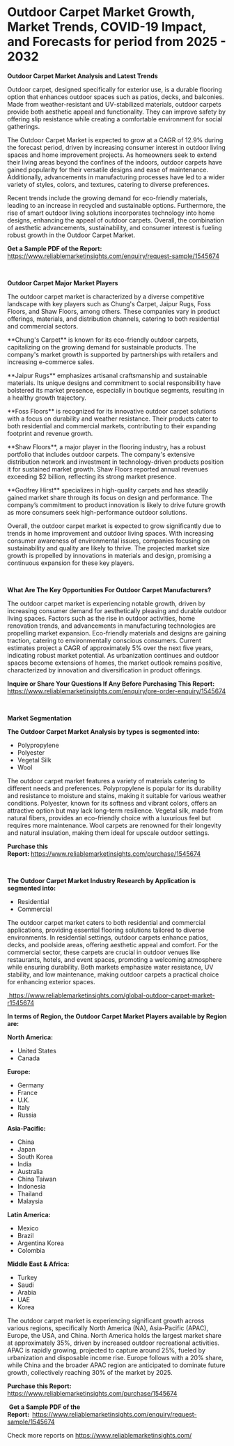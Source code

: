 <p><h1>Outdoor Carpet Market Growth, Market Trends, COVID-19 Impact, and Forecasts for period from 2025 - 2032</h1></p><p><strong>Outdoor Carpet Market Analysis and Latest Trends</strong></p>
<p><p>Outdoor carpet, designed specifically for exterior use, is a durable flooring option that enhances outdoor spaces such as patios, decks, and balconies. Made from weather-resistant and UV-stabilized materials, outdoor carpets provide both aesthetic appeal and functionality. They can improve safety by offering slip resistance while creating a comfortable environment for social gatherings.</p><p>The Outdoor Carpet Market is expected to grow at a CAGR of 12.9% during the forecast period, driven by increasing consumer interest in outdoor living spaces and home improvement projects. As homeowners seek to extend their living areas beyond the confines of the indoors, outdoor carpets have gained popularity for their versatile designs and ease of maintenance. Additionally, advancements in manufacturing processes have led to a wider variety of styles, colors, and textures, catering to diverse preferences.</p><p>Recent trends include the growing demand for eco-friendly materials, leading to an increase in recycled and sustainable options. Furthermore, the rise of smart outdoor living solutions incorporates technology into home designs, enhancing the appeal of outdoor carpets. Overall, the combination of aesthetic advancements, sustainability, and consumer interest is fueling robust growth in the Outdoor Carpet Market.</p></p>
<p><strong>Get a Sample PDF of the Report:&nbsp;</strong> <a href="https://www.reliablemarketinsights.com/enquiry/request-sample/1545674?utm_campaign=3206&utm_medium=2&utm_source=Github&utm_content=ia&utm_term=04042025&utm_id=outdoor-carpet">https://www.reliablemarketinsights.com/enquiry/request-sample/1545674</a></p>
<p>&nbsp;</p>
<p><strong>Outdoor Carpet Major Market Players</strong></p>
<p><p>The outdoor carpet market is characterized by a diverse competitive landscape with key players such as Chung's Carpet, Jaipur Rugs, Foss Floors, and Shaw Floors, among others. These companies vary in product offerings, materials, and distribution channels, catering to both residential and commercial sectors.</p><p>**Chung's Carpet** is known for its eco-friendly outdoor carpets, capitalizing on the growing demand for sustainable products. The company's market growth is supported by partnerships with retailers and increasing e-commerce sales. </p><p>**Jaipur Rugs** emphasizes artisanal craftsmanship and sustainable materials. Its unique designs and commitment to social responsibility have bolstered its market presence, especially in boutique segments, resulting in a healthy growth trajectory.</p><p>**Foss Floors** is recognized for its innovative outdoor carpet solutions with a focus on durability and weather resistance. Their products cater to both residential and commercial markets, contributing to their expanding footprint and revenue growth.</p><p>**Shaw Floors**, a major player in the flooring industry, has a robust portfolio that includes outdoor carpets. The company's extensive distribution network and investment in technology-driven products position it for sustained market growth. Shaw Floors reported annual revenues exceeding $2 billion, reflecting its strong market presence.</p><p>**Godfrey Hirst** specializes in high-quality carpets and has steadily gained market share through its focus on design and performance. The company’s commitment to product innovation is likely to drive future growth as more consumers seek high-performance outdoor solutions.</p><p>Overall, the outdoor carpet market is expected to grow significantly due to trends in home improvement and outdoor living spaces. With increasing consumer awareness of environmental issues, companies focusing on sustainability and quality are likely to thrive. The projected market size growth is propelled by innovations in materials and design, promising a continuous expansion for these key players.</p></p>
<p>&nbsp;</p>
<p><strong>What Are The Key Opportunities For Outdoor Carpet Manufacturers?</strong></p>
<p><p>The outdoor carpet market is experiencing notable growth, driven by increasing consumer demand for aesthetically pleasing and durable outdoor living spaces. Factors such as the rise in outdoor activities, home renovation trends, and advancements in manufacturing technologies are propelling market expansion. Eco-friendly materials and designs are gaining traction, catering to environmentally conscious consumers. Current estimates project a CAGR of approximately 5% over the next five years, indicating robust market potential. As urbanization continues and outdoor spaces become extensions of homes, the market outlook remains positive, characterized by innovation and diversification in product offerings.</p></p>
<p><strong>Inquire or Share Your Questions If Any Before Purchasing This Report:</strong> <a href="https://www.reliablemarketinsights.com/enquiry/pre-order-enquiry/1545674?utm_campaign=3206&utm_medium=2&utm_source=Github&utm_content=ia&utm_term=04042025&utm_id=outdoor-carpet">https://www.reliablemarketinsights.com/enquiry/pre-order-enquiry/1545674</a></p>
<p>&nbsp;</p>
<p><strong>Market Segmentation</strong></p>
<p><strong>The Outdoor Carpet Market Analysis by types is segmented into:</strong></p>
<p><ul><li>Polypropylene</li><li>Polyester</li><li>Vegetal Silk</li><li>Wool</li></ul></p>
<p><p>The outdoor carpet market features a variety of materials catering to different needs and preferences. Polypropylene is popular for its durability and resistance to moisture and stains, making it suitable for various weather conditions. Polyester, known for its softness and vibrant colors, offers an attractive option but may lack long-term resilience. Vegetal silk, made from natural fibers, provides an eco-friendly choice with a luxurious feel but requires more maintenance. Wool carpets are renowned for their longevity and natural insulation, making them ideal for upscale outdoor settings.</p></p>
<p><strong>Purchase this Report:&nbsp;</strong><a href="https://www.reliablemarketinsights.com/purchase/1545674?utm_campaign=3206&utm_medium=2&utm_source=Github&utm_content=ia&utm_term=04042025&utm_id=outdoor-carpet">https://www.reliablemarketinsights.com/purchase/1545674</a></p>
<p>&nbsp;</p>
<p><strong>The Outdoor Carpet Market Industry Research by Application is segmented into:</strong></p>
<p><ul><li>Residential</li><li>Commercial</li></ul></p>
<p><p>The outdoor carpet market caters to both residential and commercial applications, providing essential flooring solutions tailored to diverse environments. In residential settings, outdoor carpets enhance patios, decks, and poolside areas, offering aesthetic appeal and comfort. For the commercial sector, these carpets are crucial in outdoor venues like restaurants, hotels, and event spaces, promoting a welcoming atmosphere while ensuring durability. Both markets emphasize water resistance, UV stability, and low maintenance, making outdoor carpets a practical choice for enhancing exterior spaces.</p></p>
<p><a href="https://www.reliablemarketinsights.com/global-outdoor-carpet-market-r1545674?utm_campaign=3206&utm_medium=2&utm_source=Github&utm_content=ia&utm_term=04042025&utm_id=outdoor-carpet">&nbsp;https://www.reliablemarketinsights.com/global-outdoor-carpet-market-r1545674</a></p>
<p><strong>In terms of Region, the Outdoor Carpet Market Players available by Region are:</strong></p>
<p>
    <p> <strong> North America: </strong>
        <ul>
            <li>United States</li>
            <li>Canada</li>
        </ul>
        </p> 
    <p> <strong> Europe: </strong>
        <ul>
            <li>Germany</li>
            <li>France</li>
            <li>U.K.</li>
            <li>Italy</li>
            <li>Russia</li>
        </ul>
        </p> 
    <p> <strong> Asia-Pacific: </strong>
        <ul>
            <li>China</li>
            <li>Japan</li>
            <li>South Korea</li>
            <li>India</li>
            <li>Australia</li>
            <li>China Taiwan</li>
            <li>Indonesia</li>
            <li>Thailand</li>
            <li>Malaysia</li>
        </ul>
        </p> 
    <p> <strong> Latin America: </strong>
        <ul>
            <li>Mexico</li>
            <li>Brazil</li>
            <li>Argentina Korea</li>
            <li>Colombia</li>
        </ul>
        </p> 
    <p> <strong> Middle East & Africa: </strong>
        <ul>
            <li>Turkey</li>
            <li>Saudi</li>
            <li>Arabia</li>
            <li>UAE</li>
            <li>Korea</li>
        </ul>
    </p>
    </p>
<p><p>The outdoor carpet market is experiencing significant growth across various regions, specifically North America (NA), Asia-Pacific (APAC), Europe, the USA, and China. North America holds the largest market share at approximately 35%, driven by increased outdoor recreational activities. APAC is rapidly growing, projected to capture around 25%, fueled by urbanization and disposable income rise. Europe follows with a 20% share, while China and the broader APAC region are anticipated to dominate future growth, collectively reaching 30% of the market by 2025.</p></p>
<p><strong>Purchase this Report: </strong><a href="https://www.reliablemarketinsights.com/purchase/1545674?utm_campaign=3206&utm_medium=2&utm_source=Github&utm_content=ia&utm_term=04042025&utm_id=outdoor-carpet">https://www.reliablemarketinsights.com/purchase/1545674</a></p>
<p>&nbsp;<strong>Get a Sample PDF of the Report:&nbsp;&nbsp;</strong><a href="https://www.reliablemarketinsights.com/enquiry/request-sample/1545674?utm_campaign=3206&utm_medium=2&utm_source=Github&utm_content=ia&utm_term=04042025&utm_id=outdoor-carpet">https://www.reliablemarketinsights.com/enquiry/request-sample/1545674</a></p>
<p><strong></strong></p>
<p>Check more reports on <a href="https://www.reliablemarketinsights.com/?utm_campaign=3206&utm_medium=2&utm_source=Github&utm_content=ia&utm_term=04042025&utm_id=outdoor-carpet">https://www.reliablemarketinsights.com/</a></p>